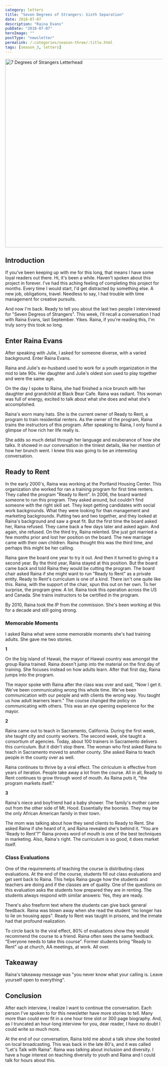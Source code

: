```yaml
---
category: letters
title: "Seven Degrees of Strangers: Sixth Separation"
date: 2018-07-07
description: "Raina Evans"
pubDate: "2018-07-07"
heroImage: ""
postType: "newsletter"
permalink: /:categories/season-three/:title.html
tags: [season_3, letters]
---
```


<img src="https://github.com/jermspeaks/jermspeaks.github.io/blob/master/images/7_Degrees_Of_Strangers_Letterhead.png?raw=true" alt="7 Degrees of Strangers Letterhead" width="600" />

## Introduction

<!-- 
Welcome to the Jear Bear Letter's penultimate letter of the series "Seven Degrees of Strangers". If you've just started reading this series, I interview a stranger one degree of separation at a time. And you should check out [old letters from this series on my website](http://www.craftbyzen.com/letters/season-three/). 

Sorry it's taken so long to get to this letter. There have been a number of life hiccups, like finding and starting a new job. Sometimes, life gets in the way and you have to drop some things. But now I'm picking it back up to present two last letters.

This week, I'm presenting a conversation I had with Raina Evans.  -->

If you've been keeping up with me for this long, that means I have some loyal readers out there. Hi, it's been a while. Haven't spoken about this project in forever. I've had this aching feeling of completing this project for months. Every time I would start, I'd get distracted by something else. A new job, obligations, travel. Needless to say, I had trouble with time management for creative pursuits.

And now I'm back. Ready to tell you about the last two people I interviewed for "Seven Degress of Strangers". This week, I'll recall a conversation I had with Raina Evans, last September. Yikes. Raina, if you're reading this, I'm truly sorry this took so long.

## Enter Raina Evans

After speaking with Julie, I asked for someone diverse, with a varied background. Enter Raina Evans.

Raina and Julie's ex-husband used to work for a youth organization in the mid to late 90s. Her daughter and Julie's oldest son used to play together and were the same age.

On the day I spoke to Raina, she had finished a nice brunch with her daughter and grandchild at Black Bear Cafe. Raina was radiant. This woman was full of energy, excited to talk about what she does and what she's accomplished. 

Raina's worn many hats. She is the current owner of Ready to Rent, a program to train residential renters. As the owner of the program, Raina trains the instructors of this program. After speaking to Raina, I only found a glimpse of how rich her life really is.

She adds so much detail through her language and exuberance of how she talks. It showed in our conversation in the tiniest details, like her mention of how her brunch went. I knew this was going to be an interesting conversation.

## Ready to Rent

In the early 2000's, Raina was working at the Portland Housing Center. This organization she worked for ran a training program for first time renters. They called the program "Ready to Rent". In 2006, the board wanted someone to run this program. They asked around, but couldn't find someone with the right skill set. They kept getting candidates with social work backgrounds. What they were looking for than management and marketing backgrounds. Putting two and two together, and they looked at Raina's background and saw a great fit. But the first time the board asked her, Raina refused. They came back a few days later and asked again. And again, she refused. On the third try, Raina relented. She just got married a few months prior and lost her position on the board. The new marriage came with their own children. Raina thought this was the third time, and perhaps this might be her calling.

Raina gave the board one year to try it out. And then it turned to giving it a second year. By the third year, Raina stayed at this position. But the board came back and told Raina they would be cutting the program. The board chair asked Raina if she might want to run "Ready to Rent" as a private entity. Ready to Rent's curriculum is one of a kind. There isn't one quite like this. Raina, with the support of the chair, spun this out on her own. To her surprise, the program grew. A lot. Raina took this operation across the US and Canada. She trains instructors to be certified in the program.

By 2010, Raina took the IP from the commission. She's been working at this for a decade and still going strong.

### Memorable Moments

I asked Raina what were some memorable moments she's had training adults. She gave me two stories.

**1**

On the big island of Hawaii, the mayor of Hawaii country was amongst the group Raina trained. Raina doesn't jump into the material on the first day of training. She focuses instead on how adults learn. After that first day, Raina jumps into the program. 

The mayor spoke with Raina after the class was over and said, "Now I get it. We've been communicating wrong this whole time. We've been communication with our people and with clients the wrong way. You taught us how adult learners learn." The course changed the policy on communicating with others. This was an eye opening experience for the mayor.

**2**

Raina came out to teach in Sacramento, California. During the first week, she taught city and county workers. The second week, she taught a consortium of agencies. Today, about 100 trainers in Sacramento delivers this curriculum. But it didn't stop there. The woman who first asked Raina to teach in Sacramento moved to another county. She asked Raina to teach people in the county over as well. 

Raina continues to thrive by a viral effect. The cirriculum is effective from years of iteration. People take away a lot from the course. All in all, Ready to Rent continues to grow through word of mouth. As Raina puts it, "the program markets itself."

**3**

Raina's niece and boyfriend had a baby shower. The family's mother came out from the other side of Mt. Hood. Essentially the boonies. They may be the only African American family in their town.

The mom was talking about how they send clients to Ready to Rent. She asked Raina if she heard of it, and Raina revealed she's behind it. "You are 'Ready to Rent'?" Raina proves word of mouth is one of the best techniques in marketing. Also, Raina's right. The curriculum is so good, it does market itself.


### Class Evaluations

One of the requirements of teaching the course is distributing class evaluations. At the end of the course, students fill out class evaluations and get sent back to Raina. This helps Raina gauge how the students and teachers are doing and if the classes are of quality. One of the questions on this evaluation asks the students how prepared they are in renting. The students always respond with similar answers: Yes, they are ready.

There's also freeform text where the students can give back general feedback. Raina was blown away when she read the student "no longer has to lie on housing apps". Ready to Rent was taught in prisons, and the inmate had that profound realization.

To circle back to the viral effect, 80% of evaluations show they would recommend the course to a friend. Raina often sees the same feedback. "Everyone needs to take this course". Former students bring "Ready to Rent" up at church, AA meetings, at work. All over.

## Takeaway

Raina's takeaway message was "you never know what your calling is. Leave yourself open to everything".

## Conclusion

After each interview, I realize I want to continue the conversation. Each person I've spoken to for this newsletter have more stories to tell. Many more than could ever fit in a one hour time slot or 300 page biography. And, as I truncated an hour-long interview for you, dear reader, I have no doubt I could write so much more.

At the end of our conversation, Raina told me about a talk show she hosted on local broadcasting. This was back in the late 80's, and it was called "Let's Talk with Raina". Raina was talking about inclusion and diversity. I have a huge interest on teaching diversity to youth and Raina and I could talk for hours about this.


<!-- 

Finished having lunch at Black Bear Diner

July training days - online training

Julie - ex-husbnad (Jonathan) - worked at the same youth organization in the mid to late 90s. Friends through work.

Their eldest son is the same age as Raina's daughter

Raina left that organization, worked at a couple different organization until she worked on the board of the Portland Housing Center. The organization helps home owners. 

She started managing education classes to help rental housing. Organizaion wanted Raina to fill the role. Less candidates with social services, more to program management and training.

Portland Housing Center - ready to rent, the board really liked it. They asked Raina three times before she agreed to lead the class. She gave it a year, which turned to 3 years. At the end fo the 3rd year, the board decided to stop the program. PHC's director told Raina she should run it on her own. This was around the time she just got married.

In 2006, blended family. Took curriculum to teach other teachers. Curriculum took two years for the staff and writers to put together.

Licensed the curriculum to other organizations. 

2007 - possession of curriculum of "Ready to Rent"
2010 - gave copyright to Raina's org

## Takeaway message

You never know what you're calling is. You should be open to everything.


## Notes

grandma breakfast -> grandson + daughter = loving them

Black bear cafe, western us, all over California

be anywhere to work <- that's how Raina operates

Training online
Take your work anywhere

How she met Julie

Her ex-husband and Raina worked for same youth organization years ago, back in the mid to late 90's

Oldest son + her daughter same age - played a lot together

Confusing to Raina -> training -> what she does

Julie's husband Johnathan left the organization. Jumped around other organizations. Eventually worked on the board of the Portland housing center. Homeowners

They had an education class called "Ready to Rent"

Barriers to get into rental housing. 
Moved -> head of this class.

They tried to find a replacement but kep getting social services, not someone with a program management / education training background.
No: Social Services
Yes: program management / education training background

Eliminating position for Raina at the board
board asked Raina to head "Ready to Rent"

First time: said no
Second time: said no
Third time: said yes

With some conditions
- evaluate and run for one year and see where they are

Ran it for three years
  Rental education no more, board sought to eliminate the program and Raina's position
  But one of the executive board members asked her to run it as an independent entity

Explore with Raina (2006), she was recently married in november 2005 with a blended family

No startup funds, no budget

Cirriculum is one of a kind. 2 years to write and put it together
For 3 years, licensed it to other organizations. Calling for it, put it on the shelf

Since 2007 - 2010, Ready to rent on license
After 2010, has CC and ownership to Raina

Spends less time marketing
Spends more time on training staff and licensing -> instructor certification

On-site training all around the US and Canada: CT, RI, HI, Canada, CA, NC

Lifework:
  background in communication, PR, marketing

Education:
  wheelhouse = non-traditional educators - how to teach. She loves it!

1,000s of people across US/ Canada

Road path -> middle school, high school, steward of doing this

elementary to college = teaching is a huge difference

90s / early 00s = middle schoolers
  - can morph, has some skill

HS - think they know everything. Have to get "adult" with them

Adults don't like diversity training

MS / HS much easier to understand diversity training (in WA)

Genre of teaching to different groups in high school

### Memorable Moments

training group in big island, HI
Talking about teaching

First day of training is spent on teaching. Later the students get it.

Adult learning principles

Director of city and county of HI after first days said "Now I get it. We've been doing it the wrong way"
  about communicating to each other

"We've been communicating with our people, with clients, the wrong way. You taught us what adult learners needs. How they learn."

Reconfigure how to communicate. Now put the right communication piece"

Memorable training

Sacramento, CA 2015

County in SAC, 2 weeks

Week 1: 30 city + county of sacramento employees
Week 2: 30-32 consortium of agencies

Both groups want training

~100 trainers in SAC delivering this cirriculum

Woman moved the county over and referred a new group of agencies to train! (word of mouth)
She also was the one to open it up to the consortium and wanted it in SAC

She led the call for training

CA has tons of trainees

People who take class

3 ppl as renters were taught homeowning, now are instructors

Class evaluations (feedback)
- never seen negative evaluations
- students get it

Prisoners taught this -> evaluation

Con you get housing now?
Response: No longer have to lie on housing applications

Feedback & evaluations - original curriculum

through responses, see changes in behavior, and measures effectiveness

As part of teaching the curriculum, evaluations are sent back to Ready to Rent
(1) how students are doing
(2) how instructors are doing

80% of evals - Would you recommend to friend. Answer: "Everyone needs to take this class"

Outreach - word of mouth
email - staffers (5 ppl)
last 3 months - call from agencies where it was mentioned in meetings
e.g. AA, Dept of behavioral health

Heard from meeting (mentions)
publicity, client needs for housing

Niece + BF: had 1 year old baby. At the baby shower, their mom from mt. hood (Madras OR) heard about the program ready to rent. Told Raina, you're behind it?!

She may be the only African American family in the area. Maybe works in corrections.

We send them to classes (her clients)

How do we connect with people?

Takeaway: you never know what your calling is. Leave yourself open to everything

Next participant: 2 ppl in mind

Diversity Curriculum - late 80s

hosted local tv talk show - interview people - talk show formal

"Let's talk with Raina"

Degrees of diversity

-->